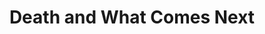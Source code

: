 ---
title: Death and What Comes Next
storyType: short
connections:
  minor:
    - pyramids
    - small-gods
---
